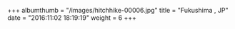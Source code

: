 +++
albumthumb = "/images/hitchhike-00006.jpg"
title = "Fukushima , JP"
date = "2016:11:02 18:19:19"
weight = 6
+++
